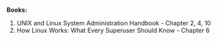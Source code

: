 **Books:**
1. UNIX and Linux System Administration Handbook - Chapter 2, 4, 10
2. How Linux Works: What Every Superuser Should Know - Chapter 6